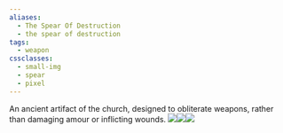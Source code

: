 ```yaml
---
aliases:
  - The Spear Of Destruction
  - the spear of destruction
tags:
  - weapon
cssclasses:
  - small-img
  - spear
  - pixel
---
```


An ancient artifact of the church, designed to obliterate weapons, rather than damaging amour or inflicting wounds. 
![](-ignore/img/spear-destruction-butt.png)![](-ignore/img/spear-destruction-body.png)![](-ignore/img/spear-destruction-head.png)